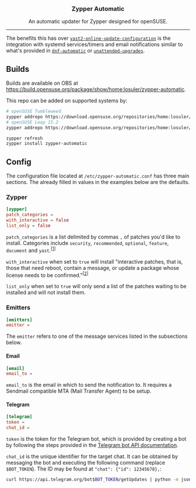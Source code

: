 <div align="center">
<p align="center">
  <a href="https://gitlab.com/losuler/zypper-automatic">
  </a>

  <p align="center">
    <h3 align="center">Zypper Automatic</h3>
    <p align="center">
      An automatic updater for Zypper designed for openSUSE.
    </p>
  </p>
</p>
</div>

<hr />

The benefits this has over [`yast2-online-update-configuration`](https://github.com/yast/yast-online-update-configuration) is the integration with systemd services/timers and email notifications similar to what's provided in [`dnf-automatic`](https://dnf.readthedocs.io/en/latest/automatic.html) or [`unattended-upgrades`](https://wiki.debian.org/UnattendedUpgrades).

## Builds

Builds are available on OBS at https://build.opensuse.org/package/show/home:losuler/zypper-automatic.

This repo can be added on supported systems by:

```bash
# openSUSE Tumbleweed
zypper addrepo https://download.opensuse.org/repositories/home:losuler/openSUSE_Tumbleweed/home:losuler.repo
# openSUSE Leap 15.2
zypper addrepo https://download.opensuse.org/repositories/home:losuler/openSUSE_Leap_15.2/home:losuler.repo

zypper refresh
zypper install zypper-automatic
```

## Config

The configuration file located at `/etc/zypper-automatic.conf` has three main sections. The already filled in values in the examples below are the defaults.

### Zypper

```toml
[zypper]
patch_categories =
with_interactive = false
list_only = false
```

`patch_categories` is a list delimited by commas `,` of patches you'd like to install. Categories include `security`, `recommended`, `optional`, `feature`, `document` and `yast`.<sup>[[1]]</sup>

`with_interactive` when set to `true` will install "interactive patches, that is, those that need reboot, contain a message, or update a package whose license needs to be confirmed."<sup>[[2]]</sup>

`list_only` when set to `true` will only send a list of the patches waiting to be installed and will not install them.

[1]: https://en.opensuse.org/SDB:Zypper_manual#CONCEPTS
[2]: https://en.opensuse.org/SDB:Zypper_manual#COMMANDS

### Emitters

```toml
[emitters]
emitter =
```

The `emitter` refers to one of the message services listed in the subsections below.

#### Email

```toml
[email]
email_to =
```

`email_to` is the email in which to send the notification to. It requires a Sendmail compatible MTA (Mail Transfer Agent) to be setup.

#### Telegram

```toml
[telegram]
token =
chat_id =
```

`token` is the token for the Telegram bot, which is provided by creating a bot by following the steps provided in the [Telegram bot API documentation](https://core.telegram.org/bots#3-how-do-i-create-a-bot).

`chat_id` is the unique identifier for the target chat. It can be obtained by messaging the bot and executing the following command (replace `$BOT_TOKEN`). The ID may be found at `"chat": {"id": 12345678},`:

```sh
curl https://api.telegram.org/bot$BOT_TOKEN/getUpdates | python -m json.tool
```
